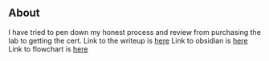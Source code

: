 ## About
I have tried to pen down my honest process and review from purchasing the lab to getting the cert. 
Link to the writeup is [here](CRTP_PREP_%26_EXAM_REVIEW%20129369a132b1808e82f5e5e5928b9cfa.html)
Link to obsidian is [here](https://github.com/Anurag-Chevendra/CRTP_PREP/tree/main/Obsedian)
Link to flowchart is [here](https://github.com/Anurag-Chevendra/CRTP_PREP/blob/main/flow_crtp.drawio)
